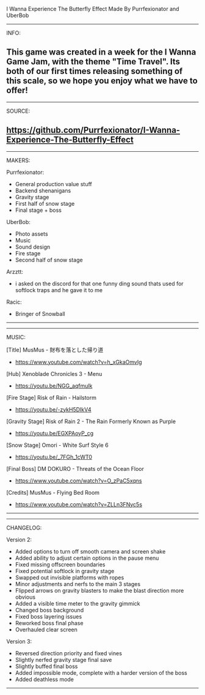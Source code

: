 I Wanna Experience The Butterfly Effect
Made By Purrfexionator and UberBob

----------------------------------------
INFO:

This game was created in a week for the I Wanna Game Jam, with the theme "Time Travel".
Its both of our first times releasing something of this scale, so we hope you enjoy what we have to offer!
----------------------------------------

----------------------------------------
SOURCE:

https://github.com/Purrfexionator/I-Wanna-Experience-The-Butterfly-Effect
----------------------------------------

----------------------------------------
MAKERS:

Purrfexionator:
- General production value stuff
- Backend shenanigans
- Gravity stage
- First half of snow stage
- Final stage + boss

UberBob:
- Photo assets
- Music
- Sound design
- Fire stage
- Second half of snow stage

Arzztt:
- i asked on the discord for that one funny ding sound thats used for softlock traps and he gave it to me

Racic:
- Bringer of Snowball
----------------------------------------

----------------------------------------
MUSIC:

[Title] MusMus - 財布を落とした帰り道
- https://www.youtube.com/watch?v=h_xGkaOmvIg

[Hub] Xenoblade Chronicles 3 - Menu
- https://youtu.be/NGG_aqfmulk

[Fire Stage] Risk of Rain - Hailstorm
- https://youtu.be/-zykH5DIkV4

[Gravity Stage] Risk of Rain 2 - The Rain Formerly Known as Purple
- https://youtu.be/EGXPAoyP_cg

[Snow Stage] Omori - White Surf Style 6
- https://youtu.be/_7FGh_1cWT0

[Final Boss] DM DOKURO - Threats of the Ocean Floor
- https://www.youtube.com/watch?v=O_zPaC5xqns

[Credits] MusMus - Flying Bed Room
- https://www.youtube.com/watch?v=ZLLn3FNyc5s
----------------------------------------

----------------------------------------
CHANGELOG:

Version 2:
- Added options to turn off smooth camera and screen shake
- Added ability to adjust certain options in the pause menu
- Fixed missing offscreen boundaries
- Fixed potential softlock in gravity stage
- Swapped out invisible platforms with ropes
- Minor adjustments and nerfs to the main 3 stages
- Flipped arrows on gravity blasters to make the blast direction more obvious
- Added a visible time meter to the gravity gimmick
- Changed boss background
- Fixed boss layering issues
- Reworked boss final phase
- Overhauled clear screen

Version 3:
- Reversed direction priority and fixed vines
- Slightly nerfed gravity stage final save
- Slightly buffed final boss
- Added impossible mode, complete with a harder version of the boss
- Added deathless mode
----------------------------------------
